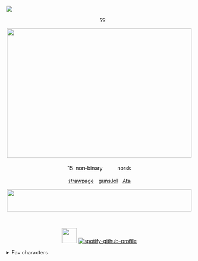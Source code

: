 ![](https://komarev.com/ghpvc/?username=MidnightMischief&color=dc143c&label=Vampires+killed)

<div align="center">
<img src="https://i.postimg.cc/yYXG4rP2/pride-flag-6-stripes-20.png" width="15" height="12"/> ??


‎<img src="https://files.catbox.moe/4oq4tg.gif" width="500" height="350"/>

15 ‎ ‎non-binary ‎ ‎ <img src="https://64.media.tumblr.com/42f4dbb5dd83f499e2fbcae16e60a4a8/f651789587d2564c-e5/s75x75_c1/e2f14c9403ec86d25118d9c4ae9655ec042626a3.gifv" width="15" height="12"/>ㅤnorsk

<img src="https://gifcity.carrd.co/assets/images/gallery10/5146d312.gif?v=e3c0bc0f" width="15" height="12"/>ㅤ[strawpage](https://beast-boy.straw.page/)ㅤ[guns.lol](https://guns.lol/sloanrocks)ㅤ[Ata](https://midnightmischief.atabook.org)ㅤ<img src="https://gifcity.carrd.co/assets/images/gallery10/1911edc0.gif?v=e3c0bc0f" width="15" height="12"/> 
</div>
<div align="center">
<img src="https://files.catbox.moe/9t9qpa.gif" width="500" height="60"/>

‎ 

 <img src="https://files.catbox.moe/9fa30p.gif" width="40" height="40"/> [![spotify-github-profile](https://spotify-github-profile.kittinanx.com/api/view?uid=31buv3yz5qvwdc5gfuwwzgen27qa&cover_image=true&theme=natemoo-re&show_offline=true&background_color=0d1117&interchange=false&bar_color=46423e&bar_color_cover=false)](https://github.com/kittinan/spotify-github-profile)
</div>
<details>

<summary>Fav characters</summary>
(Alphabet order)

1. Beast boy
2. Bdoubleo100
3. Eijiro Kirishima
4. Glamrock freddy 
5. Jim jr lake
6. Loki laufeyson  
7. Monty
8. TangoTek 
9. Venture 
10. Wwdits family

   ‎ ‎ ‎
   ‎ ‎ ‎

   ‎ ‎ ‎+ more

</details>
